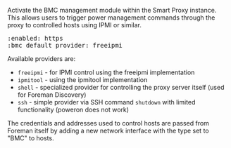 
Activate the BMC management module within the Smart Proxy instance.  This allows users to trigger power management commands through the proxy to controlled hosts using IPMI or similar.

<pre>
:enabled: https
:bmc_default_provider: freeipmi
</pre>

Available providers are:

* `freeipmi` - for IPMI control using the freeipmi implementation
* `ipmitool` - using the ipmitool implementation
* `shell` - specialized provider for controlling the proxy server itself (used for Foreman Discovery)
* `ssh` - simple provider via SSH command `shutdown` with limited functionality (poweron does not work)

The credentials and addresses used to control hosts are passed from Foreman itself by adding a new network interface with the type set to "BMC" to hosts.
